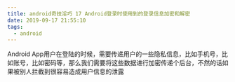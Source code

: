 ```yaml
---
title: android奇技淫巧 17 Android登录时使用到的登录信息加密和解密
date: 2019-09-17 21:55:10
tags:
  - android
---
```


Android App用户在登陆的时候，需要传递用户的一些隐私信息，比如手机号，比如账号，比如密码等，那么我们需要将这些数据进行加密传递个后台，不然的话如果被别人拦截到很容易造成用户信息的泄露

<!--more-->



